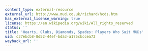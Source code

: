 ```yaml
---
content_type: external-resource
external_url: http://www.mud.co.uk/richard/hcds.htm
has_external_license_warning: true
license: https://en.wikipedia.org/wiki/All_rights_reserved
status: ''
title: 'Hearts, Clubs, Diamonds, Spades: Players Who Suit MUDs'
uid: c37ebcb8-8d52-44ef-bda3-a175cbccea73
wayback_url: ''
---
```

